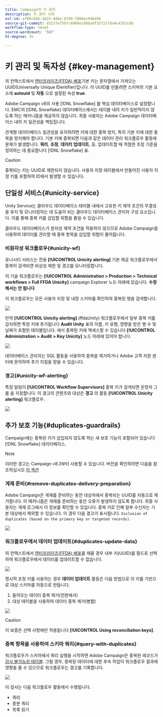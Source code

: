 ```yaml
---
title: Campaign의 키 관리
description: 키 관리 시작
exl-id: ef06cb6b-1b25-4dbe-8fd0-f880ec9d645b
source-git-commit: d3137e75bfc4986e1d6badf32f21fda4c4353c8b
workflow-type: tm+mt
source-wordcount: '587'
ht-degree: 3%

---
```


# 키 관리 및 독자성 {#key-management}

의 컨텍스트에서 [엔터프라이즈(FFDA) 배포](enterprise-deployment.md)기본 키는 문자열에서 가져오는 UUID(Universally Unique IDentifier)입니다. 이 UUID를 만들려면 스키마의 기본 요소에 **autouid** 및 **자동** 으로 설정된 속성 **true**.

Adobe Campaign v8의 사용 [!DNL Snowflake] 를 핵심 데이터베이스로 설정합니다. EMC의 [!DNL Snowflake] 데이터베이스에서는 테이블 내의 키가 일반적이지 않도록 하는 메커니즘을 제공하지 않습니다. 최종 사용자는 Adobe Campaign 데이터베이스 내의 키 일관성을 책임집니다.

관계형 데이터베이스 일관성을 유지하려면 키에 대한 중복 방지, 특히 기본 키에 대한 중복을 방지해야 합니다. 기본 키에 중복되면 다음과 같은 데이터 관리 워크플로우 활동에 문제가 발생합니다. **쿼리**, **조정**, **데이터 업데이트**, 등. 업데이트할 때 적절한 조정 기준을 정의하는 데 중요합니다 [!DNL Snowflake] 표.


>[!CAUTION]
>
>중복되는 키는 UUID로 제한되지 않습니다. 사용자 지정 테이블에서 만들어진 사용자 지정 키를 포함하여 ID에서 발생할 수 있습니다.


## 단일성 서비스{#unicity-service}

Unity Service는 클라우드 데이터베이스 테이블 내에서 고유한 키 제약 조건의 무결성을 유지 및 모니터링하는 데 도움이 되는 클라우드 데이터베이스 관리자 구성 요소입니다. 이를 통해 중복 키를 삽입할 위험을 줄일 수 있습니다.

클라우드 데이터베이스가 원자성 제약 조건을 적용하지 않으므로 Adobe Campaign을 사용하여 데이터를 관리할 때 중복 항목을 삽입할 위험이 줄어듭니다.

### 비원자성 워크플로우{#unicity-wf}

유니시티 서비스는 전용 **[!UICONTROL Unicity alerting]** 기본 제공 워크플로우에서 중복이 검색되면 비상성 제한 및 경고를 모니터링합니다.

이 기술 워크플로우는 **[!UICONTROL Administration > Production > Technical workflows > Full FFDA Unicity]** campaign Explorer 노드 아래에 있습니다. **수정해서는 안 됩니다**.

이 워크플로우는 모든 사용자 지정 및 내장 스키마를 확인하여 중복된 행을 검색합니다.

![](assets/unicity-alerting-wf.png)

만약 **[!UICONTROL Unicity alerting]** (ffdaUnity) 워크플로우에서 일부 중복 키를 감지하면 특정 키에 추가됩니다 **Audit Unity** 표의 이름, 키 유형, 영향을 받은 행 수 및 날짜가 포함된 테이블입니다. 에서 중복된 키에 액세스할 수 있습니다 **[!UICONTROL Administration > Audit > Key Unicity]** 노드 아래에 있어야 합니다.

![](assets/unicity-table.png)

데이터베이스 관리자는 SQL 활동을 사용하여 중복을 제거하거나 Adobe 고객 지원 센터에 문의하여 추가 지침을 받을 수 있습니다.

### 경고{#unicity-wf-alerting}

특정 알림이 **[!UICONTROL Workflow Supervisors]** 중복 키가 검색되면 운영자 그룹 을 지정합니다. 이 경고의 콘텐츠와 대상은 **경고** 의 활동 **[!UICONTROL Unicity alerting]** 워크플로우.

![](assets/wf-alert-activity.png)


## 추가 보호 기능{#duplicates-guardrails}

Campaign에는 중복된 키가 삽입되지 않도록 하는 새 보호 기능이 포함되어 있습니다 [!DNL Snowflake] 데이터베이스.

>[!NOTE]
>
>이러한 경고는 Campaign v8.3부터 사용할 수 있습니다. 버전을 확인하려면 다음을 참조하십시오 [이 섹션](../start/compatibility-matrix.md#how-to-check-your-campaign-version-and-buildversion)

### 게재 준비{#remove-duplicates-delivery-preparation}

Adobe Campaign은 게재를 준비하는 동안 대상자에서 중복되는 UUID를 자동으로 제거합니다. 이 메커니즘은 게재를 준비하는 동안 오류가 발생하지 않도록 합니다. 최종 사용자는 게재 로그에서 이 정보를 확인할 수 있습니다. 중복 키로 인해 일부 수신자는 기본 대상에서 제외할 수 있습니다. 이 경우 다음 경고가 표시됩니다. `Exclusion of duplicates (based on the primary key or targeted records)`.

![](assets/exclusion-duplicates-log.png)

### 워크플로우에서 데이터 업데이트{#duplicates-update-data}

의 컨텍스트에서 [엔터프라이즈(FFDA) 배포](enterprise-deployment.md)를 채울 경우 내부 키(UUID)를 필드로 선택하여 워크플로우에서 데이터를 업데이트할 수 없습니다.

![](assets/update-data-no-internal-key.png)

명시적 조정 키를 사용하는 경우 **데이터 업데이트** 활동은 다음 방법으로 이 키를 기반으로 대상 스키마를 자동으로 만듭니다.

1. 들어오는 데이터 중복 제거(전환에서)
1. 대상 테이블을 사용하여 데이터 중복 제거(병합)


![](assets/update-data-deduplicate.png)

>[!CAUTION]
>
>이 보증은 선택 사항에만 적용됩니다 **[!UICONTROL Using reconciliation keys]**.


### 중복 항목을 사용하여 스키마 쿼리{#query-with-duplicates}

워크플로우가 스키마에서 쿼리 실행을 시작하면 Adobe Campaign은 중복된 레코드가 [감사 불가능성 테이블](#unicity-wf). 그럴 경우, 중복된 데이터에 대한 후속 작업이 워크플로우 결과에 영향을 줄 수 있으므로 워크플로우는 경고를 기록합니다.

![](assets/query-with-duplicates.png)

이 검사는 다음 워크플로우 활동에서 수행됩니다.

* 쿼리
* 증분 쿼리
* 목록 읽기